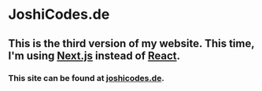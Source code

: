 # JoshiCodes.de

## This is the third version of my website. This time, I'm using [Next.js](https://nextjs.org/) instead of [React](https://reactjs.org/).

### This site can be found at [joshicodes.de](https://joshicodes.de).

